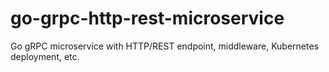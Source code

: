 # go-grpc-http-rest-microservice
Go gRPC microservice with HTTP/REST endpoint, middleware, Kubernetes deployment, etc.
